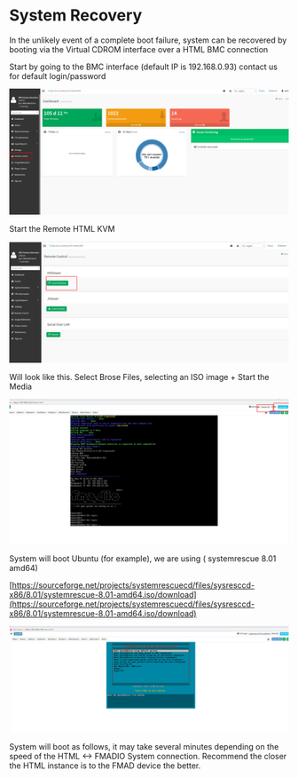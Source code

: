 # System Recovery

In the unlikely event of a complete boot failure, system can be recovered by booting via the Virtual CDROM interface over a HTML BMC connection

Start by going to the BMC interface \(default IP is 192.168.0.93\) contact us for default login/password

![](.gitbook/assets/image.png)

Start the Remote HTML KVM

![](.gitbook/assets/image%20%288%29.png)

Will look like this. Select Brose Files, selecting an ISO image + Start the Media

![](.gitbook/assets/image%20%285%29.png)



System will boot Ubuntu \(for example\), we are using \( systemrescue 8.01 amd64\)

[https://sourceforge.net/projects/systemrescuecd/files/sysresccd-x86/8.01/systemrescue-8.01-amd64.iso/download](https://sourceforge.net/projects/systemrescuecd/files/sysresccd-x86/8.01/systemrescue-8.01-amd64.iso/download)

![](.gitbook/assets/image%20%286%29.png)

System will boot as follows, it may take several minutes depending on the speed of the HTML &lt;-&gt; FMADIO System connection. Recommend the closer the HTML instance is to the FMAD device the better.



















